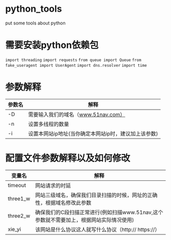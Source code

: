# python_tools
put some tools about python
# 需要安装python依赖包
`import threading`
`import requests`
`from queue import Queue`
`from fake_useragent import UserAgent`
`import dns.resolver`
`import time`
# 参数解释
| 参数名 | 解释 |
| --- | --- |
| -D | 需要输入我们的域名（www.51nav.com）|
| -n | 设置多线程的数量 |
| -i | 设置本网站ip地址(当你确定本网站ip时，建议加上该参数) |
# 配置文件参数解释以及如何修改
| 变量名 | 解释 |
| --- | --- |
| timeout | 网站请求的时延 |
| three1_w | 网站三级域名，确保我们目录扫描的时候，网址的正确性，根据域名修改此参数 |
| three2_w | 确保我们的C段扫描正常进行(例如扫描www.51nav,这个参数就不需要加上，根据网站实际情况使用) |
| xie_yi | 该网站是什么协议这人就写什么协议（http://  https://） |
